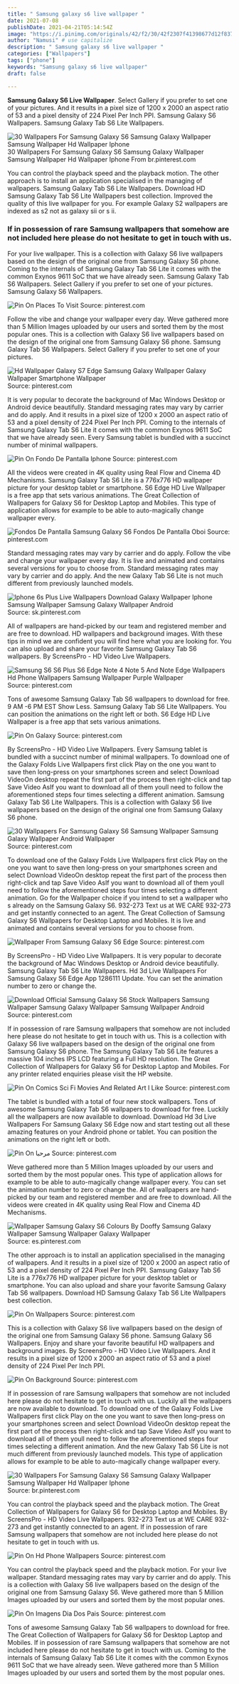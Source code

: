 ```yaml
---
title: " Samsung galaxy s6 live wallpaper "
date: 2021-07-08
publishDate: 2021-04-21T05:14:54Z
image: "https://i.pinimg.com/originals/42/f2/30/42f2307f41398677d12f837832ac5d97.jpg"
author: "Namusi" # use capitalize
description: " Samsung galaxy s6 live wallpaper "
categories: ["Wallpapers"]
tags: ["phone"]
keywords: "Samsung galaxy s6 live wallpaper"
draft: false

---
```



**Samsung Galaxy S6 Live Wallpaper**. Select Gallery if you prefer to set one of your pictures. And it results in a pixel size of 1200 x 2000 an aspect ratio of 53 and a pixel density of 224 Pixel Per Inch PPI. Samsung Galaxy S6 Wallpapers. Samsung Galaxy Tab S6 Lite Wallpapers.

![30 Wallpapers For Samsung Galaxy S6 Samsung Galaxy Wallpaper Samsung Wallpaper Hd Wallpaper Iphone](https://i.pinimg.com/originals/56/59/6c/56596c9f50c2b53310b77d451b104e02.jpg "30 Wallpapers For Samsung Galaxy S6 Samsung Galaxy Wallpaper Samsung Wallpaper Hd Wallpaper Iphone")
30 Wallpapers For Samsung Galaxy S6 Samsung Galaxy Wallpaper Samsung Wallpaper Hd Wallpaper Iphone From br.pinterest.com


You can control the playback speed and the playback motion. The other approach is to install an application specialised in the managing of wallpapers. Samsung Galaxy Tab S6 Lite Wallpapers. Download HD Samsung Galaxy Tab S6 Lite Wallpapers best collection. Improved the quality of this live wallpaper for you. For example Galaxy S2 wallpapers are indexed as s2 not as galaxy sii or s ii.

### If in possession of rare Samsung wallpapers that somehow are not included here please do not hesitate to get in touch with us.

For your live wallpaper. This is a collection with Galaxy S6 live wallpapers based on the design of the original one from Samsung Galaxy S6 phone. Coming to the internals of Samsung Galaxy Tab S6 Lite it comes with the common Exynos 9611 SoC that we have already seen. Samsung Galaxy Tab S6 Wallpapers. Select Gallery if you prefer to set one of your pictures. Samsung Galaxy S6 Wallpapers.


![Pin On Places To Visit](https://i.pinimg.com/originals/cb/a0/1d/cba01d84adb6b40ae8f6354b65555d50.gif "Pin On Places To Visit")
Source: pinterest.com

Follow the vibe and change your wallpaper every day. Weve gathered more than 5 Million Images uploaded by our users and sorted them by the most popular ones. This is a collection with Galaxy S6 live wallpapers based on the design of the original one from Samsung Galaxy S6 phone. Samsung Galaxy Tab S6 Wallpapers. Select Gallery if you prefer to set one of your pictures.

![Hd Wallpaper Galaxy S7 Edge Samsung Galaxy Wallpaper Galaxy Wallpaper Smartphone Wallpaper](https://i.pinimg.com/originals/77/fc/ab/77fcab2d75ba050400ba046422df4fa6.jpg "Hd Wallpaper Galaxy S7 Edge Samsung Galaxy Wallpaper Galaxy Wallpaper Smartphone Wallpaper")
Source: pinterest.com

It is very popular to decorate the background of Mac Windows Desktop or Android device beautifully. Standard messaging rates may vary by carrier and do apply. And it results in a pixel size of 1200 x 2000 an aspect ratio of 53 and a pixel density of 224 Pixel Per Inch PPI. Coming to the internals of Samsung Galaxy Tab S6 Lite it comes with the common Exynos 9611 SoC that we have already seen. Every Samsung tablet is bundled with a succinct number of minimal wallpapers.

![Pin On Fondo De Pantalla Iphone](https://i.pinimg.com/originals/8f/76/2c/8f762cad84442f85d95b2d625ba25100.png "Pin On Fondo De Pantalla Iphone")
Source: pinterest.com

All the videos were created in 4K quality using Real Flow and Cinema 4D Mechanisms. Samsung Galaxy Tab S6 Lite is a 776x776 HD wallpaper picture for your desktop tablet or smartphone. S6 Edge HD Live Wallpaper is a free app that sets various animations. The Great Collection of Wallpapers for Galaxy S6 for Desktop Laptop and Mobiles. This type of application allows for example to be able to auto-magically change wallpaper every.

![Fondos De Pantalla Samsung Galaxy S6 Fondos De Pantalla Oboi](https://i.pinimg.com/564x/1c/24/5b/1c245ba9e28e40814e843e455b927f2e.jpg "Fondos De Pantalla Samsung Galaxy S6 Fondos De Pantalla Oboi")
Source: pinterest.com

Standard messaging rates may vary by carrier and do apply. Follow the vibe and change your wallpaper every day. It is live and animated and contains several versions for you to choose from. Standard messaging rates may vary by carrier and do apply. And the new Galaxy Tab S6 Lite is not much different from previously launched models.

![Iphone 6s Plus Live Wallpapers Download Galaxy Wallpaper Iphone Samsung Wallpaper Samsung Galaxy Wallpaper Android](https://i.pinimg.com/originals/87/5b/70/875b70340b22a7700414ebd199355144.jpg "Iphone 6s Plus Live Wallpapers Download Galaxy Wallpaper Iphone Samsung Wallpaper Samsung Galaxy Wallpaper Android")
Source: sk.pinterest.com

All of wallpapers are hand-picked by our team and registered member and are free to download. HD wallpapers and background images. With these tips in mind we are confident you will find here what you are looking for. You can also upload and share your favorite Samsung Galaxy Tab S6 wallpapers. By ScreensPro - HD Video Live Wallpapers.

![Samsung S6 S6 Plus S6 Edge Note 4 Note 5 And Note Edge Wallpapers Hd Phone Wallpapers Samsung Wallpaper Purple Wallpaper](https://i.pinimg.com/originals/c2/ee/64/c2ee64e546b3fe007bc207c1ed832e32.jpg "Samsung S6 S6 Plus S6 Edge Note 4 Note 5 And Note Edge Wallpapers Hd Phone Wallpapers Samsung Wallpaper Purple Wallpaper")
Source: pinterest.com

Tons of awesome Samsung Galaxy Tab S6 wallpapers to download for free. 9 AM -6 PM EST Show Less. Samsung Galaxy Tab S6 Lite Wallpapers. You can position the animations on the right left or both. S6 Edge HD Live Wallpaper is a free app that sets various animations.

![Pin On Galaxy](https://i.pinimg.com/originals/9f/33/7c/9f337c26e0a065f170525e172f48784c.jpg "Pin On Galaxy")
Source: pinterest.com

By ScreensPro - HD Video Live Wallpapers. Every Samsung tablet is bundled with a succinct number of minimal wallpapers. To download one of the Galaxy Folds Live Wallpapers first click Play on the one you want to save then long-press on your smartphones screen and select Download VideoOn desktop repeat the first part of the process then right-click and tap Save Video AsIf you want to download all of them youll need to follow the aforementioned steps four times selecting a different animation. Samsung Galaxy Tab S6 Lite Wallpapers. This is a collection with Galaxy S6 live wallpapers based on the design of the original one from Samsung Galaxy S6 phone.

![30 Wallpapers For Samsung Galaxy S6 Samsung Wallpaper Samsung Galaxy Wallpaper Android Wallpaper](https://i.pinimg.com/originals/d3/ba/33/d3ba33ff776c5883149c45420bc478e6.jpg "30 Wallpapers For Samsung Galaxy S6 Samsung Wallpaper Samsung Galaxy Wallpaper Android Wallpaper")
Source: pinterest.com

To download one of the Galaxy Folds Live Wallpapers first click Play on the one you want to save then long-press on your smartphones screen and select Download VideoOn desktop repeat the first part of the process then right-click and tap Save Video AsIf you want to download all of them youll need to follow the aforementioned steps four times selecting a different animation. Go for the Wallpaper choice if you intend to set a wallpaper who s already on the Samsung Galaxy S6. 932-273 Text us at WE CARE 932-273 and get instantly connected to an agent. The Great Collection of Samsung Galaxy S6 Wallpapers for Desktop Laptop and Mobiles. It is live and animated and contains several versions for you to choose from.

![Wallpaper From Samsung Galaxy S6 Edge](https://i.pinimg.com/originals/6b/2b/9c/6b2b9cf60a1aec2c635b6a4da85300d9.jpg "Wallpaper From Samsung Galaxy S6 Edge")
Source: pinterest.com

By ScreensPro - HD Video Live Wallpapers. It is very popular to decorate the background of Mac Windows Desktop or Android device beautifully. Samsung Galaxy Tab S6 Lite Wallpapers. Hd 3d Live Wallpapers For Samsung Galaxy S6 Edge App 1286111 Update. You can set the animation number to zero or change the.

![Download Official Samsung Galaxy S6 Stock Wallpapers Samsung Wallpaper Samsung Galaxy Wallpaper Samsung Wallpaper Android](https://i.pinimg.com/564x/e3/4d/60/e34d6012dcca94dba329653ee7d54162.jpg "Download Official Samsung Galaxy S6 Stock Wallpapers Samsung Wallpaper Samsung Galaxy Wallpaper Samsung Wallpaper Android")
Source: pinterest.com

If in possession of rare Samsung wallpapers that somehow are not included here please do not hesitate to get in touch with us. This is a collection with Galaxy S6 live wallpapers based on the design of the original one from Samsung Galaxy S6 phone. The Samsung Galaxy Tab S6 Lite features a massive 104 inches IPS LCD featuring a Full HD resolution. The Great Collection of Wallpapers for Galaxy S6 for Desktop Laptop and Mobiles. For any printer related enquiries please visit the HP website.

![Pin On Comics Sci Fi Movies And Related Art I Like](https://i.pinimg.com/originals/d7/08/3d/d7083d1f9106704f6b852a0f85466bd3.jpg "Pin On Comics Sci Fi Movies And Related Art I Like")
Source: pinterest.com

The tablet is bundled with a total of four new stock wallpapers. Tons of awesome Samsung Galaxy Tab S6 wallpapers to download for free. Luckily all the wallpapers are now available to download. Download Hd 3d Live Wallpapers For Samsung Galaxy S6 Edge now and start testing out all these amazing features on your Android phone or tablet. You can position the animations on the right left or both.

![Pin On مرحبا](https://i.pinimg.com/474x/23/1b/b2/231bb2f63f4adf7edeb104b1b3e05c34.jpg "Pin On مرحبا")
Source: pinterest.com

Weve gathered more than 5 Million Images uploaded by our users and sorted them by the most popular ones. This type of application allows for example to be able to auto-magically change wallpaper every. You can set the animation number to zero or change the. All of wallpapers are hand-picked by our team and registered member and are free to download. All the videos were created in 4K quality using Real Flow and Cinema 4D Mechanisms.

![Wallpaper Samsung Galaxy S6 Colours By Dooffy Samsung Galaxy Wallpaper Samsung Wallpaper Galaxy Wallpaper](https://i.pinimg.com/originals/01/c1/59/01c159d6c14409338197ca98b60e1267.jpg "Wallpaper Samsung Galaxy S6 Colours By Dooffy Samsung Galaxy Wallpaper Samsung Wallpaper Galaxy Wallpaper")
Source: es.pinterest.com

The other approach is to install an application specialised in the managing of wallpapers. And it results in a pixel size of 1200 x 2000 an aspect ratio of 53 and a pixel density of 224 Pixel Per Inch PPI. Samsung Galaxy Tab S6 Lite is a 776x776 HD wallpaper picture for your desktop tablet or smartphone. You can also upload and share your favorite Samsung Galaxy Tab S6 wallpapers. Download HD Samsung Galaxy Tab S6 Lite Wallpapers best collection.

![Pin On Wallpapers](https://i.pinimg.com/originals/10/1a/91/101a91cc0dfa28edcd8567e2b4907e43.jpg "Pin On Wallpapers")
Source: pinterest.com

This is a collection with Galaxy S6 live wallpapers based on the design of the original one from Samsung Galaxy S6 phone. Samsung Galaxy S6 Wallpapers. Enjoy and share your favorite beautiful HD wallpapers and background images. By ScreensPro - HD Video Live Wallpapers. And it results in a pixel size of 1200 x 2000 an aspect ratio of 53 and a pixel density of 224 Pixel Per Inch PPI.

![Pin On Background](https://i.pinimg.com/originals/ac/e8/f7/ace8f7d2990a806c44efd26bbf1d269b.jpg "Pin On Background")
Source: pinterest.com

If in possession of rare Samsung wallpapers that somehow are not included here please do not hesitate to get in touch with us. Luckily all the wallpapers are now available to download. To download one of the Galaxy Folds Live Wallpapers first click Play on the one you want to save then long-press on your smartphones screen and select Download VideoOn desktop repeat the first part of the process then right-click and tap Save Video AsIf you want to download all of them youll need to follow the aforementioned steps four times selecting a different animation. And the new Galaxy Tab S6 Lite is not much different from previously launched models. This type of application allows for example to be able to auto-magically change wallpaper every.

![30 Wallpapers For Samsung Galaxy S6 Samsung Galaxy Wallpaper Samsung Wallpaper Hd Wallpaper Iphone](https://i.pinimg.com/originals/56/59/6c/56596c9f50c2b53310b77d451b104e02.jpg "30 Wallpapers For Samsung Galaxy S6 Samsung Galaxy Wallpaper Samsung Wallpaper Hd Wallpaper Iphone")
Source: br.pinterest.com

You can control the playback speed and the playback motion. The Great Collection of Wallpapers for Galaxy S6 for Desktop Laptop and Mobiles. By ScreensPro - HD Video Live Wallpapers. 932-273 Text us at WE CARE 932-273 and get instantly connected to an agent. If in possession of rare Samsung wallpapers that somehow are not included here please do not hesitate to get in touch with us.

![Pin On Hd Phone Wallpapers](https://i.pinimg.com/originals/f1/1a/b0/f11ab02641fe24b20475cce2d9976570.jpg "Pin On Hd Phone Wallpapers")
Source: pinterest.com

You can control the playback speed and the playback motion. For your live wallpaper. Standard messaging rates may vary by carrier and do apply. This is a collection with Galaxy S6 live wallpapers based on the design of the original one from Samsung Galaxy S6. Weve gathered more than 5 Million Images uploaded by our users and sorted them by the most popular ones.

![Pin On Imagens Dia Dos Pais](https://i.pinimg.com/originals/42/f2/30/42f2307f41398677d12f837832ac5d97.jpg "Pin On Imagens Dia Dos Pais")
Source: pinterest.com

Tons of awesome Samsung Galaxy Tab S6 wallpapers to download for free. The Great Collection of Wallpapers for Galaxy S6 for Desktop Laptop and Mobiles. If in possession of rare Samsung wallpapers that somehow are not included here please do not hesitate to get in touch with us. Coming to the internals of Samsung Galaxy Tab S6 Lite it comes with the common Exynos 9611 SoC that we have already seen. Weve gathered more than 5 Million Images uploaded by our users and sorted them by the most popular ones.


